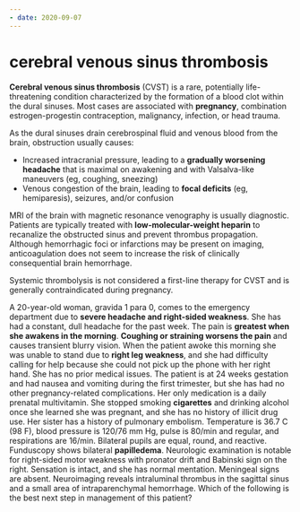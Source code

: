 ```yaml
---
- date: 2020-09-07
---
```


# cerebral venous sinus thrombosis

<!-- cerebral venous sinus thrombosis is, cause, sx, dx, rx -->

**Cerebral venous sinus thrombosis** (CVST) is a rare, potentially life-threatening condition characterized by the formation of a blood clot within the dural sinuses.  Most cases are associated with **pregnancy**, combination estrogen-progestin contraception, malignancy, infection, or head trauma.

As the dural sinuses drain cerebrospinal fluid and venous blood from the brain, obstruction usually causes:

- Increased intracranial pressure, leading to a **gradually worsening headache** that is maximal on awakening and with Valsalva-like maneuvers (eg, coughing, sneezing)
- Venous congestion of the brain, leading to **focal deficits** (eg, hemiparesis), seizures, and/or confusion

MRI of the brain with magnetic resonance venography is usually diagnostic.  Patients are typically treated with **low-molecular-weight heparin** to recanalize the obstructed sinus and prevent thrombus propagation.  Although hemorrhagic foci or infarctions may be present on imaging, anticoagulation does not seem to increase the risk of clinically consequential brain hemorrhage.

Systemic thrombolysis is not considered a first-line therapy for CVST and is generally contraindicated during pregnancy.

A 20-year-old woman, gravida 1 para 0, comes to the emergency department due to **severe headache and right-sided weakness**. She has had a constant, dull headache for the past week.  The pain is **greatest when she awakens in the morning**.  **Coughing or straining worsens the pain** and causes transient blurry vision.  When the patient awoke this morning she was unable to stand due to **right leg weakness**, and she had difficulty calling for help because she could not pick up the phone with her right hand.  She has no prior medical issues.  The patient is at 24 weeks gestation and had nausea and vomiting during the first trimester, but she has had no other pregnancy-related complications.  Her only medication is a daily prenatal multivitamin.  She stopped smoking **cigarettes** and drinking alcohol once she learned she was pregnant, and she has no history of illicit drug use.  Her sister has a history of pulmonary embolism.  Temperature is 36.7 C (98 F), blood pressure is 120/76 mm Hg, pulse is 80/min and regular, and respirations are 16/min.  Bilateral pupils are equal, round, and reactive.  Funduscopy shows bilateral **papilledema**. Neurologic examination is notable for right-sided motor weakness with pronator drift and Babinski sign on the right.  Sensation is intact, and she has normal mentation.  Meningeal signs are absent.  Neuroimaging reveals intraluminal thrombus in the sagittal sinus and a small area of intraparenchymal hemorrhage.  Which of the following is the best next step in management of this patient?
